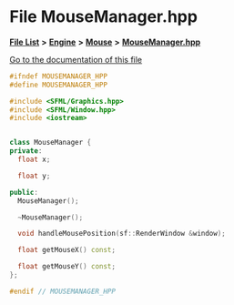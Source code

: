 

# File MouseManager.hpp

[**File List**](files.md) **>** [**Engine**](dir_7dd3fffce23fd825de4eb623b113c1bd.md) **>** [**Mouse**](dir_f193d769e7e735a6067828aa983bf770.md) **>** [**MouseManager.hpp**](MouseManager_8hpp.md)

[Go to the documentation of this file](MouseManager_8hpp.md)


```C++
#ifndef MOUSEMANAGER_HPP
#define MOUSEMANAGER_HPP

#include <SFML/Graphics.hpp>
#include <SFML/Window.hpp>
#include <iostream>


class MouseManager {
private:
  float x;

  float y;

public:
  MouseManager();

  ~MouseManager();

  void handleMousePosition(sf::RenderWindow &window);

  float getMouseX() const;

  float getMouseY() const;
};

#endif // MOUSEMANAGER_HPP
```


